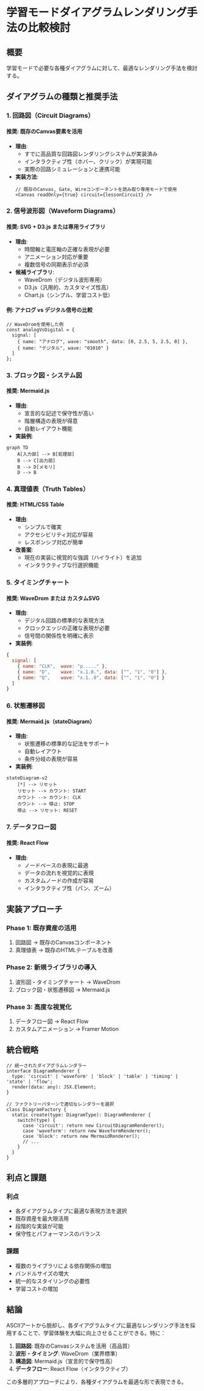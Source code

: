 # 学習モードダイアグラムレンダリング手法の比較検討

## 概要
学習モードで必要な各種ダイアグラムに対して、最適なレンダリング手法を検討する。

## ダイアグラムの種類と推奨手法

### 1. 回路図（Circuit Diagrams）

#### 推奨: **既存のCanvas要素を活用**
- **理由**: 
  - すでに高品質な回路図レンダリングシステムが実装済み
  - インタラクティブ性（ホバー、クリック）が実現可能
  - 実際の回路シミュレーションと連携可能
- **実装方法**:
  ```tsx
  // 既存のCanvas, Gate, Wireコンポーネントを読み取り専用モードで使用
  <Canvas readOnly={true} circuit={lessonCircuit} />
  ```

### 2. 信号波形図（Waveform Diagrams）

#### 推奨: **SVG + D3.js または専用ライブラリ**
- **理由**:
  - 時間軸と電圧軸の正確な表現が必要
  - アニメーション対応が重要
  - 複数信号の同期表示が必須
- **候補ライブラリ**:
  - WaveDrom（デジタル波形専用）
  - D3.js（汎用的、カスタマイズ性高）
  - Chart.js（シンプル、学習コスト低）

#### 例: アナログ vs デジタル信号の比較
```tsx
// WaveDromを使用した例
const analogVsDigital = {
  signal: [
    { name: "アナログ", wave: "smooth", data: [0, 2.5, 5, 2.5, 0] },
    { name: "デジタル", wave: "01010" }
  ]
};
```

### 3. ブロック図・システム図

#### 推奨: **Mermaid.js**
- **理由**:
  - 宣言的な記述で保守性が高い
  - 階層構造の表現が得意
  - 自動レイアウト機能
- **実装例**:
```mermaid
graph TD
    A[入力部] --> B[処理部]
    B --> C[出力部]
    B --> D[メモリ]
    D --> B
```

### 4. 真理値表（Truth Tables）

#### 推奨: **HTML/CSS Table**
- **理由**:
  - シンプルで確実
  - アクセシビリティ対応が容易
  - レスポンシブ対応が簡単
- **改善案**:
  - 現在の実装に視覚的な強調（ハイライト）を追加
  - インタラクティブな行選択機能

### 5. タイミングチャート

#### 推奨: **WaveDrom または カスタムSVG**
- **理由**:
  - デジタル回路の標準的な表現方法
  - クロックエッジの正確な表現が必要
  - 信号間の関係性を明確に表示
- **実装例**:
```javascript
{
  signal: [
    { name: "CLK",  wave: "p....." },
    { name: "D",    wave: "x.1.0.", data: ["", "1", "0"] },
    { name: "Q",    wave: "x.1..0", data: ["", "1", "0"] }
  ]
}
```

### 6. 状態遷移図

#### 推奨: **Mermaid.js（stateDiagram）**
- **理由**:
  - 状態遷移の標準的な記法をサポート
  - 自動レイアウト
  - 条件分岐の表現が容易
- **実装例**:
```mermaid
stateDiagram-v2
    [*] --> リセット
    リセット --> カウント: START
    カウント --> カウント: CLK
    カウント --> 停止: STOP
    停止 --> リセット: RESET
```

### 7. データフロー図

#### 推奨: **React Flow**
- **理由**:
  - ノードベースの表現に最適
  - データの流れを視覚的に表現
  - カスタムノードの作成が容易
  - インタラクティブ性（パン、ズーム）

## 実装アプローチ

### Phase 1: 既存資産の活用
1. 回路図 → 既存のCanvasコンポーネント
2. 真理値表 → 既存のHTMLテーブルを改善

### Phase 2: 新規ライブラリの導入
1. 波形図・タイミングチャート → WaveDrom
2. ブロック図・状態遷移図 → Mermaid.js

### Phase 3: 高度な視覚化
1. データフロー図 → React Flow
2. カスタムアニメーション → Framer Motion

## 統合戦略

```tsx
// 統一されたダイアグラムレンダラー
interface DiagramRenderer {
  type: 'circuit' | 'waveform' | 'block' | 'table' | 'timing' | 'state' | 'flow';
  render(data: any): JSX.Element;
}

// ファクトリーパターンで適切なレンダラーを選択
class DiagramFactory {
  static create(type: DiagramType): DiagramRenderer {
    switch(type) {
      case 'circuit': return new CircuitDiagramRenderer();
      case 'waveform': return new WaveformRenderer();
      case 'block': return new MermaidRenderer();
      // ...
    }
  }
}
```

## 利点と課題

### 利点
- 各ダイアグラムタイプに最適な表現方法を選択
- 既存資産を最大限活用
- 段階的な実装が可能
- 保守性とパフォーマンスのバランス

### 課題
- 複数のライブラリによる依存関係の増加
- バンドルサイズの増大
- 統一的なスタイリングの必要性
- 学習コストの増加

## 結論

ASCIIアートから脱却し、各ダイアグラムタイプに最適なレンダリング手法を採用することで、学習体験を大幅に向上させることができる。特に：

1. **回路図**: 既存のCanvasシステムを活用（高品質）
2. **波形・タイミング**: WaveDrom（業界標準）
3. **構造図**: Mermaid.js（宣言的で保守性高）
4. **データフロー**: React Flow（インタラクティブ）

この多層的アプローチにより、各種ダイアグラムを最適な形で表現できる。